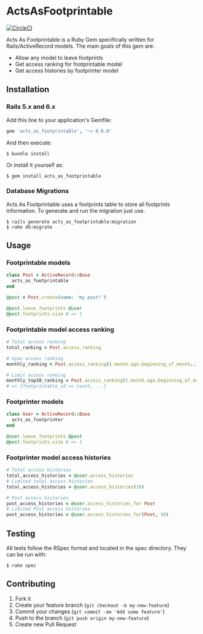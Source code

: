 # ActsAsFootprintable
[![CircleCI](https://circleci.com/gh/patorash/acts_as_footprintable.svg?style=svg)](https://circleci.com/gh/patorash/acts_as_footprintable)

Acts As Footprintable is a Ruby Gem specifically written for Rails/ActiveRecord models.
The main goals of this gem are:

- Allow any model to leave footprints
- Get access ranking for footprintable model
- Get access histories by footprinter model


## Installation

### Rails 5.x and 6.x

Add this line to your application's Gemfile:

```ruby
gem 'acts_as_footprintable', '~> 0.6.0'
```

And then execute:

    $ bundle install

Or install it yourself as:

    $ gem install acts_as_footprintable

### Database Migrations

Acts As Footprintable uses a footprints table to store all footprints information.
To generate and run the migration just use.

    $ rails generate acts_as_footprintable:migration
    $ rake db:migrate

## Usage

### Footprintable models

```ruby
class Post < ActiveRecord::Base
  acts_as_footprintable
end

@post = Post.create(name: 'my post!')

@post.leave_footprints @user
@post.footprints.size # => 1
```

### Footprintable model access ranking

```ruby
# Total access ranking
total_ranking = Post.access_ranking

# Span access ranking
monthly_ranking = Post.access_ranking(1.month.ago.beginning_of_month..1.month.ago.end_of_month)

# Limit access ranking
monthly_top10_ranking = Post.access_ranking(1.month.ago.beginning_of_month..1.month.ago.end_of_month, 10)
# => {footprintable_id => count, ...}
```

### Footprinter models

```ruby
class User < ActiveRecord::Base
  acts_as_footprinter
end

@user.leave_footprints @post
@post.footprints.size # => 1
```

### Footprinter model access histories

```ruby
# Total access histories
total_access_histories = @user.access_histories
# Limited total access histories
total_access_histories = @user.access_histories(10)

# Post access histories
post_access_histories = @user.access_histories_for Post
# Limited Post access histories
post_access_histories = @user.access_histories_for(Post, 10)
```

## Testing

All tests follow the RSpec format and located in the spec directory.
They can be run with:

    $ rake spec

## Contributing

1. Fork it
2. Create your feature branch (`git checkout -b my-new-feature`)
3. Commit your changes (`git commit -am 'Add some feature'`)
4. Push to the branch (`git push origin my-new-feature`)
5. Create new Pull Request
